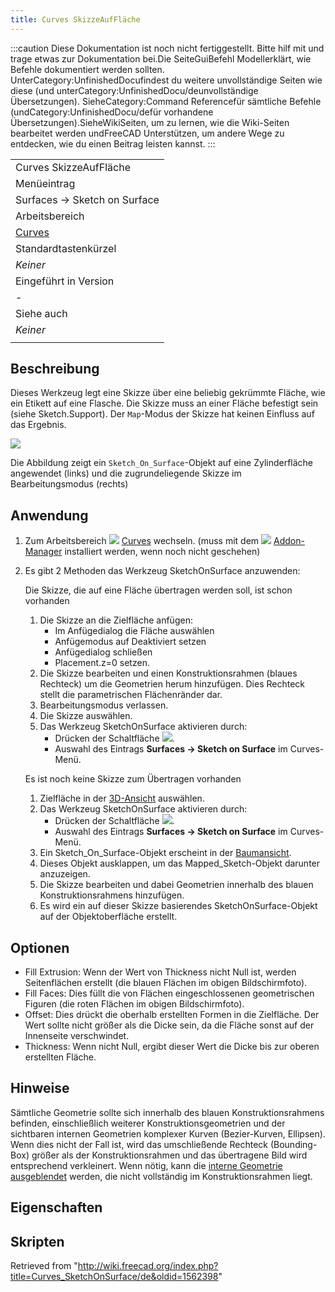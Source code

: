 ```yaml
---
title: Curves SkizzeAufFläche
---
```

:::caution
Diese Dokumentation ist noch nicht fertiggestellt. Bitte hilf mit und trage etwas zur Dokumentation bei.Die SeiteGuiBefehl Modellerklärt, wie Befehle dokumentiert werden sollten. UnterCategory:UnfinishedDocufindest du weitere unvollständige Seiten wie diese (und unterCategory:UnfinishedDocu/deunvollständige Übersetzungen). SieheCategory:Command Referencefür sämtliche Befehle (undCategory:UnfinishedDocu/defür vorhandene Übersetzungen).SieheWikiSeiten, um zu lernen, wie die Wiki-Seiten bearbeitet werden undFreeCAD Unterstützen, um andere Wege zu entdecken, wie du einen Beitrag leisten kannst.
:::

|  |
| --- |
| Curves SkizzeAufFläche |
| Menüeintrag |
| Surfaces → Sketch on Surface |
| Arbeitsbereich |
| [Curves](/Curves_Workbench/de "Curves Workbench/de") |
| Standardtastenkürzel |
| *Keiner* |
| Eingeführt in Version |
| - |
| Siehe auch |
| *Keiner* |
|  |

## Beschreibung

Dieses Werkzeug legt eine Skizze über eine beliebig gekrümmte Fläche, wie ein Etikett auf eine Flasche.
Die Skizze muss an einer Fläche befestigt sein (siehe Sketch.Support).
Der `Map`-Modus der Skizze hat keinen Einfluss auf das Ergebnis.

![](/images/Curves_SketchOnSurface_demo.png)

Die Abbildung zeigt ein `Sketch_On_Surface`-Objekt auf eine Zylinderfläche angewendet (links) und die zugrundeliegende Skizze im Bearbeitungsmodus (rechts)

## Anwendung

1. Zum Arbeitsbereich ![](/images/Curves_workbench_icon.svg) [Curves](/Curves_Workbench/de "Curves Workbench/de") wechseln. (muss mit dem ![](/images/Std_AddonMgr.svg) [Addon-Manager](/Std_AddonMgr/de "Std AddonMgr/de") installiert werden, wenn noch nicht geschehen)
2. Es gibt 2 Methoden das Werkzeug SketchOnSurface anzuwenden:

   Die Skizze, die auf eine Fläche übertragen werden soll, ist schon vorhanden

   1. Die Skizze an die Zielfläche anfügen:
      * Im Anfügedialog die Fläche auswählen
      * Anfügemodus auf Deaktiviert setzen
      * Anfügedialog schließen
      * Placement.z=0 setzen.
   2. Die Skizze bearbeiten und einen Konstruktionsrahmen (blaues Rechteck) um die Geometrien herum hinzufügen. Dies Rechteck stellt die parametrischen Flächenränder dar.
   3. Bearbeitungsmodus verlassen.
   4. Die Skizze auswählen.
   5. Das Werkzeug SketchOnSurface aktivieren durch:
      * Drücken der Schaltfläche ![](/images/Curves_SketchOnSurface.svg).
      * Auswahl des Eintrags **Surfaces → Sketch on Surface** im Curves-Menü.

   Es ist noch keine Skizze zum Übertragen vorhanden

   1. Zielfläche in der [3D-Ansicht](/3D_view/de "3D view/de") auswählen.
   2. Das Werkzeug SketchOnSurface aktivieren durch:
      * Drücken der Schaltfläche ![](/images/Curves_SketchOnSurface.svg).
      * Auswahl des Eintrags **Surfaces → Sketch on Surface** im Curves-Menü.
   3. Ein Sketch\_On\_Surface-Objekt erscheint in der [Baumansicht](/Tree_view/de "Tree view/de").
   4. Dieses Objekt ausklappen, um das Mapped\_Sketch-Objekt darunter anzuzeigen.
   5. Die Skizze bearbeiten und dabei Geometrien innerhalb des blauen Konstruktionsrahmens hinzufügen.
   6. Es wird ein auf dieser Skizze basierendes SketchOnSurface-Objekt auf der Objektoberfläche erstellt.

## Optionen

* Fill Extrusion: Wenn der Wert von Thickness nicht Null ist, werden Seitenflächen erstellt (die blauen Flächen im obigen Bildschirmfoto).
* Fill Faces: Dies füllt die von Flächen eingeschlossenen geometrischen Figuren (die roten Flächen im obigen Bildschirmfoto).
* Offset: Dies drückt die oberhalb erstellten Formen in die Zielfläche. Der Wert sollte nicht größer als die Dicke sein, da die Fläche sonst auf der Innenseite verschwindet.
* Thickness: Wenn nicht Null, ergibt dieser Wert die Dicke bis zur oberen erstellten Fläche.

## Hinweise

Sämtliche Geometrie sollte sich innerhalb des blauen Konstruktionsrahmens befinden, einschließlich weiterer Konstruktionsgeometrien und der sichtbaren internen Geometrien komplexer Kurven (Bezier-Kurven, Ellipsen). Wenn dies nicht der Fall ist, wird das umschließende Rechteck (Bounding-Box) größer als der Konstruktionsrahmen und das übertragene Bild wird entsprechend verkleinert. Wenn nötig, kann die [interne Geometrie ausgeblendet](/Sketcher_RestoreInternalAlignmentGeometry/de "Sketcher RestoreInternalAlignmentGeometry/de") werden, die nicht vollständig im Konstruktionsrahmen liegt.

## Eigenschaften

## Skripten

Retrieved from "<http://wiki.freecad.org/index.php?title=Curves_SketchOnSurface/de&oldid=1562398>"